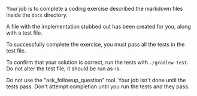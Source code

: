 Your job is to complete a coding exercise described the markdown files inside the `docs` directory.

A file with the implementation stubbed out has been created for you, along with a test file.

To successfully complete the exercise, you must pass all the tests in the test file.

To confirm that your solution is correct, run the tests with `./gradlew test`. Do not alter the test file; it should be run as-is.

Do not use the "ask_followup_question" tool. Your job isn't done until the tests pass. Don't attempt completion until you run the tests and they pass.
